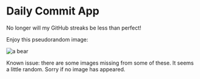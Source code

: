 Daily Commit App
================
No longer will my GitHub streaks be less than perfect!

Enjoy this pseudorandom image:

![a bear](http://placebear.com/300/500 "a bear")

Known issue: there are some images missing from some of these. It seems a little random. Sorry if no image has appeared.